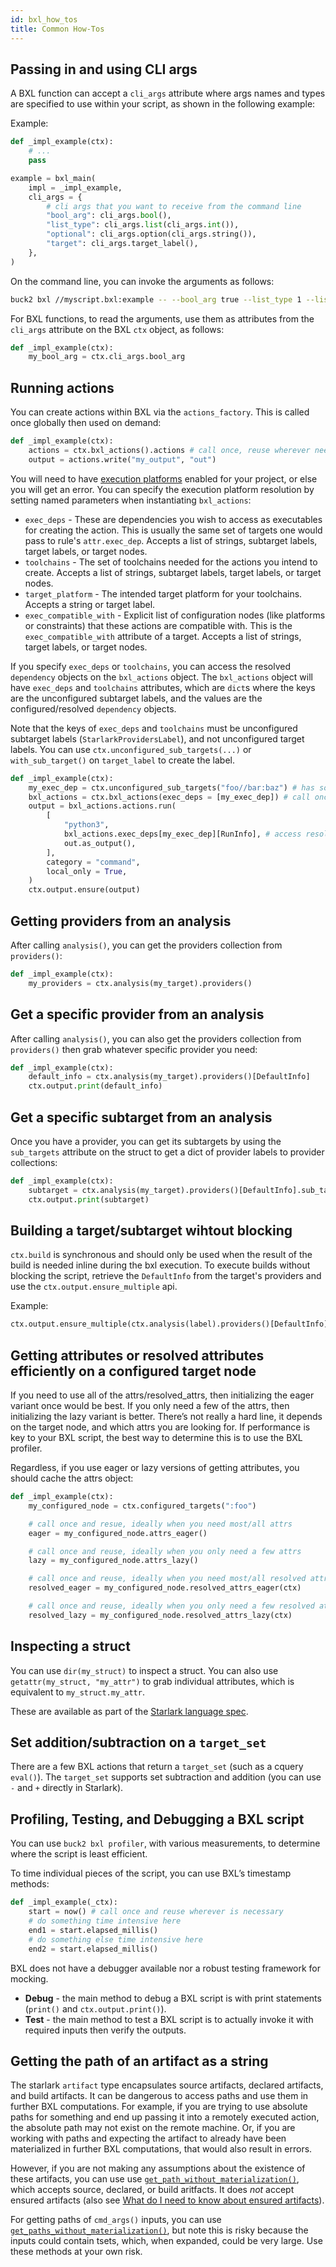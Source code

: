 ```yaml
---
id: bxl_how_tos
title: Common How-Tos
---
```


## Passing in and using CLI args

A BXL function can accept a `cli_args` attribute where args names and types are
specified to use within your script, as shown in the following example:

Example:

```python
def _impl_example(ctx):
    # ...
    pass

example = bxl_main(
    impl = _impl_example,
    cli_args = {
        # cli args that you want to receive from the command line
        "bool_arg": cli_args.bool(),
        "list_type": cli_args.list(cli_args.int()),
        "optional": cli_args.option(cli_args.string()),
        "target": cli_args.target_label(),
    },
)
```

On the command line, you can invoke the arguments as follows:

```sh
buck2 bxl //myscript.bxl:example -- --bool_arg true --list_type 1 --list_type 2 --target //foo:bar
```

For BXL functions, to read the arguments, use them as attributes from the
`cli_args` attribute on the BXL `ctx` object, as follows:

```python
def _impl_example(ctx):
    my_bool_arg = ctx.cli_args.bool_arg
```

## Running actions

You can create actions within BXL via the `actions_factory`. This is called once
globally then used on demand:

```python
def _impl_example(ctx):
    actions = ctx.bxl_actions().actions # call once, reuse wherever needed
    output = actions.write("my_output", "out")
```

You will need to have
[execution platforms](../rule_authors/configurations.md#execution-platforms)
enabled for your project, or else you will get an error. You can specify the
execution platform resolution by setting named parameters when instantiating
`bxl_actions`:

- `exec_deps` - These are dependencies you wish to access as executables for
  creating the action. This is usually the same set of targets one would pass to
  rule's `attr.exec_dep`. Accepts a list of strings, subtarget labels, target
  labels, or target nodes.
- `toolchains` - The set of toolchains needed for the actions you intend to
  create. Accepts a list of strings, subtarget labels, target labels, or target
  nodes.
- `target_platform` - The intended target platform for your toolchains. Accepts
  a string or target label.
- `exec_compatible_with` - Explicit list of configuration nodes (like platforms
  or constraints) that these actions are compatible with. This is the
  `exec_compatible_with` attribute of a target. Accepts a list of strings,
  target labels, or target nodes.

If you specify `exec_deps` or `toolchains`, you can access the resolved
`dependency` objects on the `bxl_actions` object. The `bxl_actions` object will
have `exec_deps` and `toolchains` attributes, which are `dict`s where the keys
are the unconfigured subtarget labels, and the values are the
configured/resolved `dependency` objects.

Note that the keys of `exec_deps` and `toolchains` must be unconfigured
subtarget labels (`StarlarkProvidersLabel`), and not unconfigured target labels.
You can use `ctx.unconfigured_sub_targets(...)` or `with_sub_target()` on
`target_label` to create the label.

```python
def _impl_example(ctx):
    my_exec_dep = ctx.unconfigured_sub_targets("foo//bar:baz") # has some provider that you would use in the action
    bxl_actions = ctx.bxl_actions(exec_deps = [my_exec_dep]) # call once, reuse wherever needed
    output = bxl_actions.actions.run(
        [
            "python3",
            bxl_actions.exec_deps[my_exec_dep][RunInfo], # access resolved exec_deps on the `bxl_actions`
            out.as_output(),
        ],
        category = "command",
        local_only = True,
    )
    ctx.output.ensure(output)
```

## Getting providers from an analysis

After calling `analysis()`, you can get the providers collection from
`providers()`:

```python
def _impl_example(ctx):
    my_providers = ctx.analysis(my_target).providers()
```

## Get a specific provider from an analysis

After calling `analysis()`, you can also get the providers collection from
`providers()` then grab whatever specific provider you need:

```python
def _impl_example(ctx):
    default_info = ctx.analysis(my_target).providers()[DefaultInfo]
    ctx.output.print(default_info)
```

## Get a specific subtarget from an analysis

Once you have a provider, you can get its subtargets by using the `sub_targets`
attribute on the struct to get a dict of provider labels to provider
collections:

```python
def _impl_example(ctx):
    subtarget = ctx.analysis(my_target).providers()[DefaultInfo].sub_targets["my_subtarget"]
    ctx.output.print(subtarget)
```

## Building a target/subtarget wihtout blocking

`ctx.build` is synchronous and should only be used when the result of the build
is needed inline during the bxl execution. To execute builds without blocking
the script, retrieve the `DefaultInfo` from the target's providers and use the
`ctx.output.ensure_multiple` api.

Example:

```python
ctx.output.ensure_multiple(ctx.analysis(label).providers()[DefaultInfo])
```

## Getting attributes or resolved attributes efficiently on a configured target node

If you need to use all of the attrs/resolved_attrs, then initializing the eager
variant once would be best. If you only need a few of the attrs, then
initializing the lazy variant is better. There’s not really a hard line, it
depends on the target node, and which attrs you are looking for. If performance
is key to your BXL script, the best way to determine this is to use the BXL
profiler.

Regardless, if you use eager or lazy versions of getting attributes, you should
cache the attrs object:

```python
def _impl_example(ctx):
    my_configured_node = ctx.configured_targets(":foo")

    # call once and resue, ideally when you need most/all attrs
    eager = my_configured_node.attrs_eager()

    # call once and reuse, ideally when you only need a few attrs
    lazy = my_configured_node.attrs_lazy()

    # call once and reuse, ideally when you need most/all resolved attrs
    resolved_eager = my_configured_node.resolved_attrs_eager(ctx)

    # call once and reuse, ideally when you only need a few resolved attrs
    resolved_lazy = my_configured_node.resolved_attrs_lazy(ctx)
```

## Inspecting a struct

You can use `dir(my_struct)` to inspect a struct. You can also use
`getattr(my_struct, "my_attr")` to grab individual attributes, which is
equivalent to `my_struct.my_attr`.

These are available as part of the
[Starlark language spec](https://github.com/bazelbuild/starlark/blob/master/spec.md#dir).

## Set addition/subtraction on a `target_set`

There are a few BXL actions that return a `target_set` (such as a cquery
`eval()`). The `target_set` supports set subtraction and addition (you can use
`-` and `+` directly in Starlark).

## Profiling, Testing, and Debugging a BXL script

You can use `buck2 bxl profiler`, with various measurements, to determine where
the script is least efficient.

To time individual pieces of the script, you can use BXL’s timestamp methods:

```python
def _impl_example(_ctx):
    start = now() # call once and reuse wherever is necessary
    # do something time intensive here
    end1 = start.elapsed_millis()
    # do something else time intensive here
    end2 = start.elapsed_millis()
```

BXL does not have a debugger available nor a robust testing framework for
mocking.

- **Debug** - the main method to debug a BXL script is with print statements
  (`print()` and `ctx.output.print()`).
- **Test** - the main method to test a BXL script is to actually invoke it with
  required inputs then verify the outputs.

## Getting the path of an artifact as a string

The starlark `artifact` type encapsulates source artifacts, declared artifacts,
and build artifacts. It can be dangerous to access paths and use them in further
BXL computations. For example, if you are trying to use absolute paths for
something and end up passing it into a remotely executed action, the absolute
path may not exist on the remote machine. Or, if you are working with paths and
expecting the artifact to already have been materialized in further BXL
computations, that would also result in errors.

However, if you are not making any assumptions about the existence of these
artifacts, you can use use
[`get_path_without_materialization()`](../../api/bxl/globals#get_path_without_materialization),
which accepts source, declared, or build aritfacts. It does _not_ accept ensured
artifacts (also see
[What do I need to know about ensured artifacts](./bxl_faq.md#what-do-i-need-to-know-about-ensured-artifacts)).

For getting paths of `cmd_args()` inputs, you can use
[`get_paths_without_materialization()`](../../api/bxl/globals#get_paths_without_materialization),
but note this is risky because the inputs could contain tsets, which, when
expanded, could be very large. Use these methods at your own risk.

